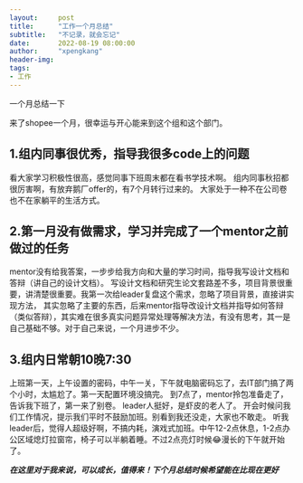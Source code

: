 ```yaml
---
layout:     post
title:      "工作一个月总结"
subtitle:   "不记录，就会忘记"
date:       2022-08-19 08:00:00
author:     "xpengkang"
header-img:
tags:
- 工作
---
```


一个月总结一下

来了shopee一个月，很幸运与开心能来到这个组和这个部门。


## 1.组内同事很优秀，指导我很多code上的问题

看大家学习积极性很高，感觉同事下班周末都在看书学技术啊。
组内同事秋招都很厉害啊，有放弃鹅厂offer的，有7个月转行过来的。
大家处于一种不在公司卷也不在家躺平的生活方式。

## 2.第一月没有做需求，学习并完成了一个mentor之前做过的任务

mentor没有给我答案，一步步给我方向和大量的学习时间，指导我写设计文档和答辩（讲自己的设计文档）。
写设计文档和研究生论文套路差不多，项目背景很重要，讲清楚很重要。我第一次给leader复盘这个需求，忽略了项目背景，直接讲实现方法，
其实忽略了主要的东西，后来mentor指导改设计文档并指导如何答辩（类似答辩），其实难在很多真实问题异常处理等解决方法，有没有思考，其一是自己基础不够。对于自己来说，一个月进步不少。


## 3.组内日常朝10晚7:30

上班第一天，上午设置的密码，中午一关，下午就电脑密码忘了，去IT部门搞了两个小时，太尴尬了。第一天配置环境没搞完。
到7点了，mentor拎包准备走了，告诉我下班了，第一来了别卷。
leader人挺好，是虾皮的老人了。
开会时候问我们工作情况，提示我们平时不鼓励加班。别看到我还没走，大家也不敢走。
听我leader后，觉得人超级好啊，不搞内耗，演戏式加班。中午12-2点休息，1-2点办公区域熄灯拉窗帘，椅子可以半躺着睡。不过2点亮灯时候😂漫长的下午就开始了。



***在这里对于我来说，可以成长，值得来！下个月总结时候希望能在比现在更好***